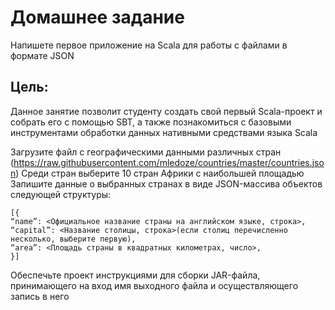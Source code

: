 # Домашнее задание
Напишете первое приложение на Scala для работы с файлами в формате JSON

## Цель:

Данное занятие позволит студенту создать свой первый Scala-проект и собрать его с помощью SBT, а также познакомиться с базовыми инструментами обработки данных нативными средствами языка Scala

Загрузите файл с географическими данными различных стран (https://raw.githubusercontent.com/mledoze/countries/master/countries.json)
Среди стран выберите 10 стран Африки с наибольшей площадью
Запишите данные о выбранных странах в виде JSON-массива объектов следующей структуры:
```
[{
“name”: <Официальное название страны на английском языке, строка>,
“capital”: <Название столицы, строка>(если столиц перечисленно несколько, выберите первую),
“area”: <Площадь страны в квадратных километрах, число>,
}]
```
Обеспечьте проект инструкциями для сборки JAR-файла, принимающего на вход имя выходного файла и осуществляющего запись в него


